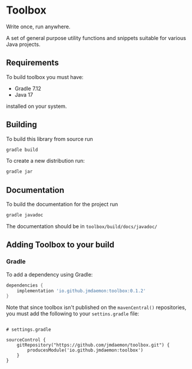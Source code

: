 # Toolbox

Write once, run anywhere.

A set of general purpose utility functions and snippets suitable for various Java projects.

## Requirements

To build toolbox you must have:

- Gradle 7.12
- Java 17

installed on your system.

## Building

To build this library from source run

``` bash
gradle build
```

To create a new distribution run:

``` bash
gradle jar
```

## Documentation

To build the documentation for the project run
``` bash
gradle javadoc
```

The documentation should be in `toolbox/build/docs/javadoc/`

## Adding Toolbox to your build

### Gradle
To add a dependency using Gradle:

``` gradle
dependencies {
    implementation 'io.github.jmdaemon:toolbox:0.1.2'
}
```

Note that since toolbox isn't published on the `mavenCentral()` repositories, you must add
the following to your `settins.gradle` file:

```

# settings.gradle

sourceControl {
    gitRepository("https://github.com/jmdaemon/toolbox.git") {
        producesModule('io.github.jmdaemon:toolbox')
    }
}
```
